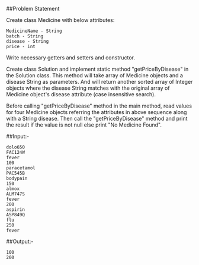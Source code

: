 ##Problem Statement

Create class Medicine with below attributes: 

    MedicineName - String
    batch - String 
    disease - String 
    price - int

Write necessary getters and setters and constructor.

Create class Solution and implement static method "getPriceByDisease" in the Solution class. This method will take array of Medicine objects and a disease String as parameters. And will return another sorted array of Integer objects where the disease String matches with the original array of Medicine object's disease attribute (case insensitive search).

Before calling "getPriceByDisease" method in the main method, read values for four Medicine objects referring the attributes in above sequence along with a String disease. Then call the "getPriceByDisease" method and print the result if the value is not null else print "No Medicine Found".

##Input:-

    dolo650
    FAC124W
    fever
    100
    paracetamol
    PAC545B
    bodypain
    150
    almox
    ALM747S
    fever
    200
    aspirin
    ASP849Q
    flu
    250
    fever

##Output:-

    100
    200
